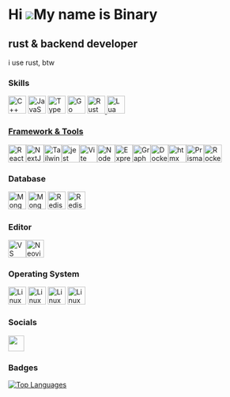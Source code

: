 Hi ![](https://user-images.githubusercontent.com/18350557/176309783-0785949b-9127-417c-8b55-ab5a4333674e.gif)My name is Binary
==============================================================================================================================

rust & backend developer
--

i use rust, btw
### Skills

<p align="left">
<a href="https://docs.microsoft.com/en-us/cpp/?view=msvc-170" target="_blank" rel="noreferrer"><img src="https://skillicons.dev/icons?i=cpp" width="36" height="36" alt="C++" /></a>
<a href="https://developer.mozilla.org/en-US/docs/Web/JavaScript" target="_blank" rel="noreferrer"><img src="https://skillicons.dev/icons?i=js" width="36" height="36" alt="JavaScript" /></a>
<a href="https://www.typescriptlang.org/" target="_blank" rel="noreferrer"><img src="https://skillicons.dev/icons?i=ts" width="36" height="36" alt="TypeScript" /></a>
<a href="https://go.dev/doc/" target="_blank" rel="noreferrer"><img src="https://skillicons.dev/icons?i=go" width="36" height="36" alt="Go" /></a>
<a href="https://www.rust-lang.org/" target="_blank" rel="noreferrer"><img src="https://skillicons.dev/icons?i=rust" width="36" height="36" alt="Rust" />
<a href="https://www.lua.org/" target="_blank" rel="noreferrer"><img src="https://skillicons.dev/icons?i=lua" width="36" height="36" alt="Lua" />

### Framework & Tools

<a href="https://reactjs.org/" target="_blank" rel="noreferrer"><img src="https://skillicons.dev/icons?i=react" width="36" height="36" alt="React" /></a><a href="https://nextjs.org/docs" target="_blank" rel="noreferrer"><img src="https://skillicons.dev/icons?i=nextjs" width="36" height="36" alt="NextJs" /></a><a href="https://tailwindcss.com/" target="_blank" rel="noreferrer"><img src="https://skillicons.dev/icons?i=tailwind" width="36" height="36" alt="TailwindCSS" /></a><a href="https://www.jestjs.io/" target="_blank" rel="noreferrer"><img src="https://skillicons.dev/icons?i=jest" width="36" height="36" alt="jest" /></a><a href="https://vitejs.dev/" target="_blank" rel="noreferrer"><img src="https://skillicons.dev/icons?i=vite" width="36" height="36" alt="Vite" /></a><a href="https://nodejs.org/en/" target="_blank" rel="noreferrer"><img src="https://skillicons.dev/icons?i=nodejs" width="36" height="36" alt="NodeJS" /></a><a href="https://expressjs.com/" target="_blank" rel="noreferrer"><img src="https://skillicons.dev/icons?i=express" width="36" height="36" alt="Express" /></a><a href="https://graphql.org/" target="_blank" rel="noreferrer"><img src="https://skillicons.dev/icons?i=graphql" width="36" height="36" alt="GraphQL" /></a><a href="https://www.docker.com/" target="_blank" rel="noreferrer"><img src="https://skillicons.dev/icons?i=docker" width="36" height="36" alt="Docker" /></a><a href="https://www.htmx.org/" target="_blank" rel="noreferrer"><img src="https://skillicons.dev/icons?i=htmx" width="36" height="36" alt="htmx" /></a><a href="https://www.prisma.io/" target="_blank" rel="noreferrer"><img src="https://skillicons.dev/icons?i=prisma" width="36" height="36" alt="Prisma" /><a href="https://www.rocket.rs/" target="_blank" rel="noreferrer"><img src="https://skillicons.dev/icons?i=rocket" width="36" height="36" alt="Rocket" /></a>
  
### Database

<a href="https://www.mongodb.com/" target="_blank" rel="noreferrer"><img src="https://skillicons.dev/icons?i=mongodb" width="36" height="36" alt="MongoDB" /></a>
<a href="https://www.postgresql.org/" target="_blank" rel="noreferrer"><img src="https://skillicons.dev/icons?i=postgres" width="36" height="36" alt="MongoDB" /></a>
<a href="https://www.redis.io/" target="_blank" rel="noreferrer"><img src="https://skillicons.dev/icons?i=redis" width="36" height="36" alt="Redis" /></a>
<a href="https://www.redis.io/" target="_blank" rel="noreferrer"><img src="https://skillicons.dev/icons?i=redis" width="36" height="36" alt="Redis" /></a>

### Editor

</a><a href="https://code.visualstudio.com/" target="_blank" rel="noreferrer"><img src="https://skillicons.dev/icons?i=vscode" width="36" height="36" alt="VS Code" /></a><a href="https://neovim.io/" target="_blank" rel="noreferrer"><img src="https://skillicons.dev/icons?i=neovim" width="36" height="36" alt="Neovim" /></a>

### Operating System


<a href="https://www.microsoft.com/th-th/windows?r=1" target="_blank" rel="noreferrer"><img src="https://skillicons.dev/icons?i=windows" width="36" height="36" alt="Linux" /></a>
<a href="https://www.archlinux.org/" target="_blank" rel="noreferrer"><img src="https://skillicons.dev/icons?i=arch" width="36" height="36" alt="Linux" /></a>
<a href="https://www.ubuntu.com/" target="_blank" rel="noreferrer"><img src="https://skillicons.dev/icons?i=ubuntu" width="36" height="36" alt="Linux" /></a>
<a href="https://www.debian.org/" target="_blank" rel="noreferrer"><img src="https://skillicons.dev/icons?i=debian" width="36" height="36" alt="Linux" /></a>


### Socials

<p align="left"> <a href="https://www.github.com/binarxy" target="_blank" rel="noreferrer"> <picture> <source media="(prefers-color-scheme: dark)" srcset="https://raw.githubusercontent.com/danielcranney/readme-generator/main/public/icons/socials/github-dark.svg" /> <source media="(prefers-color-scheme: light)" srcset="https://raw.githubusercontent.com/danielcranney/readme-generator/main/public/icons/socials/github.svg" /> <img src="https://raw.githubusercontent.com/danielcranney/readme-generator/main/public/icons/socials/github.svg" width="32" height="32" /> </picture> </a></p>

### Badges

<a href="https://github.com/binarxy" align="left"><img src="https://github-readme-stats.vercel.app/api/top-langs/?username=binarxy&langs_count=10&title_color=0891b2&text_color=ffffff&icon_color=0891b2&bg_color=1c1917&hide_border=true&locale=en&custom_title=Top%20%Languages" alt="Top Languages" /></a>
